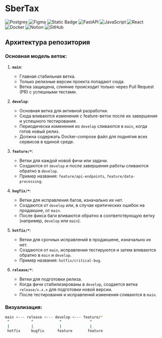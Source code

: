 # SberTax

![Postgres](https://img.shields.io/badge/postgres-%23316192.svg?style=for-the-badge&logo=postgresql&logoColor=white)
![Figma](https://img.shields.io/badge/figma-%23F24E1E.svg?style=for-the-badge&logo=figma&logoColor=white)
![Static Badge](https://img.shields.io/badge/Python-FFD43B?style=for-the-badge&logo=python&logoColor=blue&labelColor=FFD43B)
![FastAPI](https://img.shields.io/badge/FastAPI-005571?style=for-the-badge&logo=fastapi)
![JavaScript](https://img.shields.io/badge/javascript-%23323330.svg?style=for-the-badge&logo=javascript&logoColor=%23F7DF1E)
![React](https://img.shields.io/badge/react-%2320232a.svg?style=for-the-badge&logo=react&logoColor=%2361DAFB)
![Docker](https://img.shields.io/badge/docker-%230db7ed.svg?style=for-the-badge&logo=docker&logoColor=white)
![Notion](https://img.shields.io/badge/Notion-%23000000.svg?style=for-the-badge&logo=notion&logoColor=white)
![GitHub](https://img.shields.io/badge/github-%23121011.svg?style=for-the-badge&logo=github&logoColor=white)

## Архитектура репозитория

### Основная модель веток:
1. **`main`**:
   - Главная стабильная ветка.
   - Только релизные версии проекта попадают сюда.
   - Ветка защищена, слияние происходит только через Pull Request (PR) с успешными тестами.

2. **`develop`**:
   - Основная ветка для активной разработки.
   - Сюда вливаются изменения с feature-веток после их завершения и успешного тестирования.
   - Периодически изменения из `develop` сливаются в `main`, когда готов новый релиз.
   - Должна содержать Docker-compose файл для поднятия всех сервисов в единой среде.

3. **`feature/*`**:
   - Ветки для каждой новой фичи или задачи.
   - Создаются от `develop` и после завершения работы сливаются обратно в `develop`.
   - Пример названия: `feature/api-endpoints`, `feature/data-processing`.

4. **`bugfix/*`**:
   - Ветки для исправления багов, изначально их нет.
   - Создаются от `develop` или, в случае критических ошибок на продакшне, от `main`.
   - После фикса баги вливаются обратно в соответствующую ветку (например, `develop` или `main`).

5. **`hotfix/*`**:
   - Ветки для срочных исправлений в продакшене, изначально их нет.
   - Создаются от `main`, исправления тестируются и затем вливаются обратно в `main` и `develop`.
   - Пример названия: `hotfix/critical-bug`.

6. **`release/*`**:
   - Ветки для подготовки релиза.
   - Когда фичи стабилизированы в `develop`, создается ветка `release/x.x.x` для подготовки новой версии.
   - После тестирования и исправлений изменения сливаются в `main`.


### Визуализация:
```bash
main <--- release <--- develop <--- feature/*
 ^          ^            ^             ^
 |          |            |             |
 hotfix     bugfix      feature       feature
```
